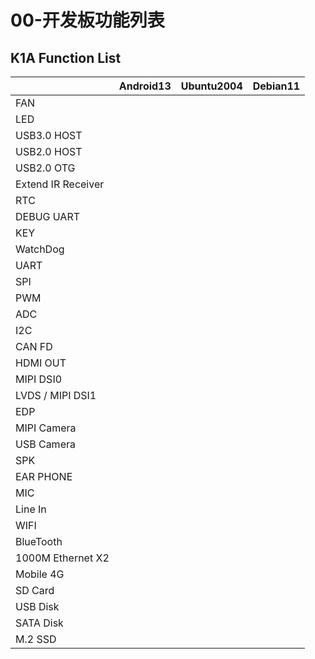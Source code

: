 # 00-开发板功能列表





## K1A Function List

|                    | Android13 | Ubuntu2004 | Debian11 |
| ------------------ | --------- | ---------- | -------- |
| FAN                |           |            |          |
| LED                |           |            |          |
| USB3.0 HOST        |           |            |          |
| USB2.0 HOST        |           |            |          |
| USB2.0 OTG         |           |            |          |
| Extend IR Receiver |           |            |          |
| RTC                |           |            |          |
| DEBUG UART         |           |            |          |
| KEY                |           |            |          |
| WatchDog           |           |            |          |
| UART               |           |            |          |
| SPI                |           |            |          |
| PWM                |           |            |          |
| ADC                |           |            |          |
| I2C                |           |            |          |
| CAN FD             |           |            |          |
| HDMI OUT           |           |            |          |
| MIPI DSI0          |           |            |          |
| LVDS / MIPI DSI1   |           |            |          |
| EDP                |           |            |          |
| MIPI Camera        |           |            |          |
| USB Camera         |           |            |          |
| SPK                |           |            |          |
| EAR PHONE          |           |            |          |
| MIC                |           |            |          |
| Line In            |           |            |          |
| WIFI               |           |            |          |
| BlueTooth          |           |            |          |
| 1000M Ethernet X2  |           |            |          |
| Mobile 4G          |           |            |          |
| SD Card            |           |            |          |
| USB Disk           |           |            |          |
| SATA Disk          |           |            |          |
| M.2 SSD            |           |            |          |
